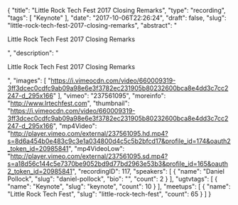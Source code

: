 {
  "title": "Little Rock Tech Fest 2017 Closing Remarks",
  "type": "recording",
  "tags": [
    "Keynote"
  ],
  "date": "2017-10-06T22:26:24",
  "draft": false,
  "slug": "little-rock-tech-fest-2017-closing-remarks",
  "abstract": "<p>Little Rock Tech Fest 2017 Closing Remarks</p>",
  "description": "<p>Little Rock Tech Fest 2017 Closing Remarks</p>",
  "images": [
    "https://i.vimeocdn.com/video/660009319-3ff3dcec0cdfc9ab09a98e6e3f3782ec231905b80232600bca8e4dd3c7cc2247-d_295x166"
  ],
  "vimeo": "237561095",
  "moreinfo": "http://www.lrtechfest.com",
  "thumbnail": "https://i.vimeocdn.com/video/660009319-3ff3dcec0cdfc9ab09a98e6e3f3782ec231905b80232600bca8e4dd3c7cc2247-d_295x166",
  "mp4Video": "http://player.vimeo.com/external/237561095.hd.mp4?s=8d6a454b0e483c9c3e1a034800d4c5c5b2bfcd17&profile_id=174&oauth2_token_id=20985841",
  "mp4VideoLow": "http://player.vimeo.com/external/237561095.sd.mp4?s=a18d56c144c5e7370be9052bd9d77bd2963e53b3&profile_id=165&oauth2_token_id=20985841",
  "recordingID": 117,
  "speakers": [
    {
      "name": "Daniel Pollock",
      "slug": "daniel-pollock",
      "bio": "",
      "count": 2
    }
  ],
  "ugtvtags": [
    {
      "name": "Keynote",
      "slug": "keynote",
      "count": 10
    }
  ],
  "meetups": [
    {
      "name": "Little Rock Tech Fest",
      "slug": "little-rock-tech-fest",
      "count": 65
    }
  ]
}